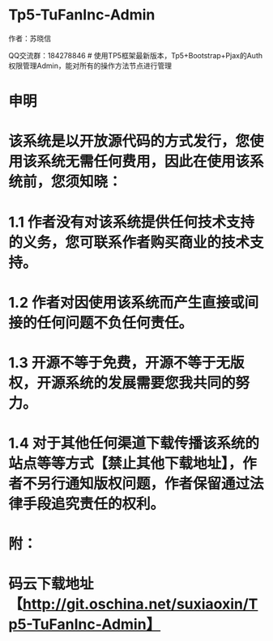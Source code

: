 # Tp5-TuFanInc-Admin
<p>作者：苏晓信</p>
QQ交流群：184278846
# 使用TP5框架最新版本，Tp5+Bootstrap+Pjax的Auth权限管理Admin，能对所有的操作方法节点进行管理

#                                 申明
#  该系统是以开放源代码的方式发行，您使用该系统无需任何费用，因此在使用该系统前，您须知晓：
#  1.1 作者没有对该系统提供任何技术支持的义务，您可联系作者购买商业的技术支持。
#  1.2 作者对因使用该系统而产生直接或间接的任何问题不负任何责任。
#  1.3 开源不等于免费，开源不等于无版权，开源系统的发展需要您我共同的努力。
#  1.4 对于其他任何渠道下载传播该系统的站点等等方式【禁止其他下载地址】，作者不另行通知版权问题，作者保留通过法律手段追究责任的权利。

#  附：
#  码云下载地址【http://git.oschina.net/suxiaoxin/Tp5-TuFanInc-Admin】
